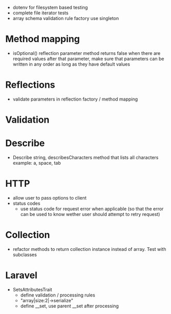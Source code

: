 * dotenv for filesystem based testing
* complete file iterator tests
* array schema validation rule factory use singleton


# Method mapping
* isOptional() reflection parameter method returns false when there are
  required values after that parameter, make sure that parameters can be
  written  in any order as long as they have default values

# Reflections
* validate parameters in reflection factory / method mapping

# Validation

# Describe
* Describe string, describesCharacters method that lists all characters example: a, space, tab

# HTTP
* allow user to pass options to client
* status codes
    * use status code for request error when applicable (so that the error can be used to know wether user should attempt to retry request)


# Collection
* refactor methods to return collection instance instead of array. Test with subclasses

# Laravel
* SetsAttributesTrait
    * define validation / processing rules
    * "array|size:2|->serialize"
    * define __set, use parent __set after processing
